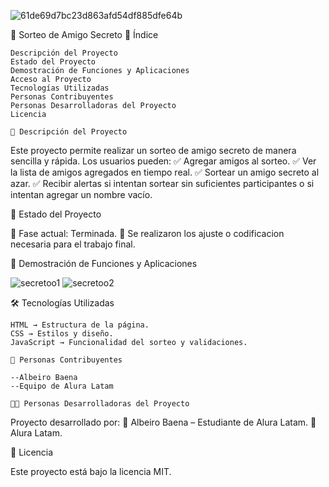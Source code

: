 
![61de69d7bc23d863afd54df885dfe64b](https://github.com/user-attachments/assets/203ce803-a9f7-448a-9e5e-7fb3f3a2cf4e)


🎁 Sorteo de Amigo Secreto
📌 Índice

    Descripción del Proyecto
    Estado del Proyecto
    Demostración de Funciones y Aplicaciones
    Acceso al Proyecto
    Tecnologías Utilizadas
    Personas Contribuyentes
    Personas Desarrolladoras del Proyecto
    Licencia
    
    📖 Descripción del Proyecto

Este proyecto permite realizar un sorteo de amigo secreto de manera sencilla y rápida. Los usuarios pueden:
✅ Agregar amigos al sorteo.
✅ Ver la lista de amigos agregados en tiempo real.
✅ Sortear un amigo secreto al azar.
✅ Recibir alertas si intentan sortear sin suficientes participantes o si intentan agregar un nombre vacío.

🚀 Estado del Proyecto

🔹 Fase actual: Terminada.
🔹 Se realizaron los ajuste o codificacion necesaria para el trabajo final.

🎥 Demostración de Funciones y Aplicaciones

![secretoo1](https://github.com/user-attachments/assets/a16971e2-52d1-4b0f-9bf5-d9951aebe3c7)
![secretoo2](https://github.com/user-attachments/assets/a3f4b3e1-2b7a-451c-b74e-125bf2b5db02)

🛠️ Tecnologías Utilizadas

    HTML → Estructura de la página.
    CSS → Estilos y diseño.
    JavaScript → Funcionalidad del sorteo y validaciones.

    👥 Personas Contribuyentes

    --Albeiro Baena
    --Equipo de Alura Latam

    👨‍💻 Personas Desarrolladoras del Proyecto

Proyecto desarrollado por:
🔹 Albeiro Baena – Estudiante de Alura Latam.
🔹 Alura Latam.

📜 Licencia

Este proyecto está bajo la licencia MIT.
